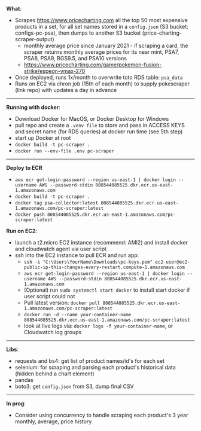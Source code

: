 **What**:
- Scrapes https://www.pricecharting.com all the top 50 most expensive products in a set, for all set names stored in a `config.json` (S3 bucket: configs-pc-psa), then dumps to another S3 bucket (price-charting-scraper-output)
   - monthly average price since January 2021 - if scraping a card, the scraper returns monthly average prices for its near mint, PSA7, PSA8, PSA9, BGS9.5, and PSA10 versions
   - https://www.pricecharting.com/game/pokemon-fusion-strike/espeon-vmax-270
- Once deployed, runs 1x/month to overwrite toto RDS table: `psa_data`
- Runs on EC2 via chron job (15th of each month) to supply pokescraper (link repo) with updates a day in advance


---
**Running with docker**:
- Download Docker for MacOS, or Docker Desktop for Windows
- pull repo and create a `.venv file` to store and pass in ACCESS KEYS and secret name (for RDS queries) at docker run time (see 5th step)
-  start up Docker at root
- `docker build -t pc-scraper .`
- `docker run --env-file .env pc-scraper`

---
**Deploy to ECR**
- `aws ecr get-login-password --region us-east-1 | docker login --username AWS --password-stdin 808544085525.dkr.ecr.us-east-1.amazonaws.com`
- `docker build -t pc-scraper .`
- `docker tag psa-collector:latest 808544085525.dkr.ecr.us-east-1.amazonaws.com/pc-scraper:latest`
- `docker push 808544085525.dkr.ecr.us-east-1.amazonaws.com/pc-scraper:latest`

**Run on EC2**:
- launch a t2.micro EC2 instance (recommend: AMI2) and install docker and cloudwatch agent via user script
- ssh into the EC2 instance to pull ECR and run app:
   - `ssh -i "C:\Users\YourName\Downloads\pc-keys.pem" ec2-user@ec2-public-ip-this-changes-every-restart.compute-1.amazonaws.com`
   - `aws ecr get-login-password --region us-east-1 | docker login --username AWS --password-stdin 808544085525.dkr.ecr.us-east-1.amazonaws.com`
   - (Optional) run `sudo systemctl start docker` to install start docker if user script could not
   - Pull latest version: `docker pull 808544085525.dkr.ecr.us-east-1.amazonaws.com/pc-scraper:latest`
   - `docker run -d --name your-container-name 808544085525.dkr.ecr.us-east-1.amazonaws.com/pc-scraper:latest`
   - look at live logs via: `docker logs -f your-container-name`, or Cloudwatch log groups


---
**Libs**:
- requests and bs4: get list of product names/id's for each set
- selenium: for scraping and parsing each product's historical data (hidden behind a chart element)
- pandas
- boto3: get `config.json` from S3, dump final CSV

---
**In prog**:
- Consider using concurrency to handle scraping each product's 3 year monthly, average, price history

